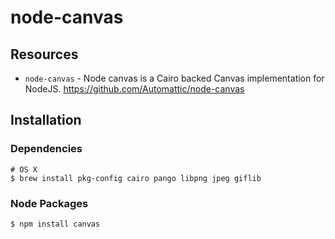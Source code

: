 # node-canvas

## Resources

* `node-canvas` - Node canvas is a Cairo backed Canvas implementation for NodeJS. <https://github.com/Automattic/node-canvas>

## Installation

### Dependencies

    # OS X
    $ brew install pkg-config cairo pango libpng jpeg giflib

### Node Packages

    $ npm install canvas

